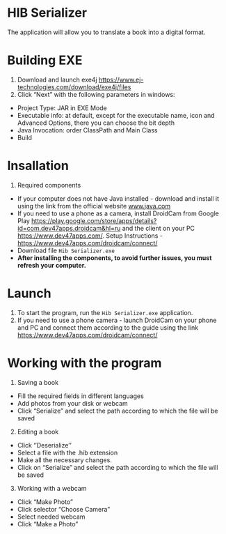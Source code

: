 # HIB Serializer

The application will allow you to translate a book into a digital format.

# Building EXE
1) Download and launch exe4j https://www.ej-technologies.com/download/exe4j/files
2) Click “Next” with the following parameters in windows:
- Project Type: JAR in EXE Mode
- Executable info: at default, except for the executable name, icon and Advanced Options, there you can choose the bit depth
- Java Invocation: order ClassPath and Main Class
- Build

# Insallation
1) Required components 
- If your computer does not have Java installed - download and install it using the link from the official website www.java.com
- If you need to use a phone as a camera, install DroidCam from Google Play  https://play.google.com/store/apps/details?id=com.dev47apps.droidcam&hl=ru and the client on your PC https://www.dev47apps.com/. 
Setup Instructions - https://www.dev47apps.com/droidcam/connect/
- Download file `Hib Serializer.exe`
- **After installing the components, to avoid further issues, you must refresh your computer.**

# Launch
1) To start the program, run the `Hib Serializer.exe` application.
2) If you need to use a phone camera - launch DroidCam on your phone and PC and connect them according to the guide using the link 
https://www.dev47apps.com/droidcam/connect/

# Working with the program 
1) Saving a book
- Fill the required fields in different languages
- Add photos from your disk or webcam
- Click “Serialize” and select the path according to which the file will be saved

2) Editing a book
- Click ‘’Deserialize’’
- Select a file with the .hib extension 
- Make all the necessary changes.
- Click on “Serialize” and select the path according to which the file will be saved

3) Working with a webcam
- Click “Make Photo” 
- Click selector “Choose Camera”
- Select needed webcam
- Click “Make a Photo” 
